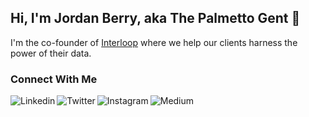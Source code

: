 ## Hi, I'm Jordan Berry, aka The Palmetto Gent 👋

I'm the co-founder of [Interloop](https://github.com/InterloopHQ) where we help our clients harness the power of their data. 

### Connect With Me

[<img align="left" alt="Linkedin" src="https://img.shields.io/badge/LinkedIn-0077B5?style=for-the-badge&logo=linkedin&logoColor=white" />](https://www.linkedin.com/in/jordan~berry)

[<img align="left" alt="Twitter" src="https://img.shields.io/badge/ThePalmettoGent%20-%231DA1F2.svg?&style=for-the-badge&logo=Twitter&logoColor=white"/>](https://twitter.com/ThePalmettoGent)

[<img align="left" alt="Instagram" src="https://img.shields.io/badge/ThePalmettoGent%20-%23E4405F.svg?&style=for-the-badge&logo=Instagram&logoColor=white"/>](https://www.instagram.com/thepalmettogent/)

[<img align="left" alt="Medium" src="https://img.shields.io/badge/Medium-12100E?style=for-the-badge&logo=medium&logoColor=white" />](https://medium.com/@thepalmettogent)
